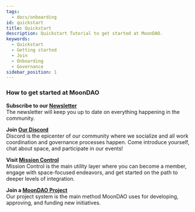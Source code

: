 ```yaml
---
tags:
  - docs/onboarding
id: quickstart
title: Quickstart
description: Quickstart Tutorial to get started at MoonDAO.
keywords:
  - Quickstart
  - Getting started
  - Join
  - Onboarding
  - Governance
sidebar_position: 1
---
```

### How to get started at MoonDAO

**Subscribe to our [Newsletter](https://app.moondao.com/news)**  
The newsletter will keep you up to date on everything happening in the community.

**Join [Our Discord](https://moondao.com/discord/)**  
Discord is the epicenter of our community where we socialize and all work coordination and governance processes happen. Come introduce yourself, chat about space, and participate in our events!

**Visit [Mission Control](https://app.moondao.com/)**  
Mission Control is the main utility layer where you can become a member, engage with space-focused endeavors, and get started on the path to deeper levels of integration.

**Join a [MoonDAO Project](Projects.md)**  
Our project system is the main method MoonDAO uses for developing, approving, and funding new initiatives.